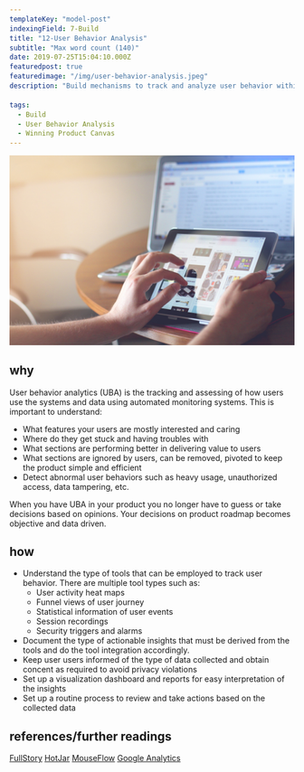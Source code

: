 ```yaml
---
templateKey: "model-post"
indexingField: 7-Build
title: "12-User Behavior Analysis"
subtitle: "Max word count (140)"
date: 2019-07-25T15:04:10.000Z
featuredpost: true
featuredimage: "/img/user-behavior-analysis.jpeg"
description: "Build mechanisms to track and analyze user behavior within the system with the aim of improving features and providing better UX."

tags:
  - Build
  - User Behavior Analysis
  - Winning Product Canvas
---
```


![User Behavior Analysis](/img/user-behavior-analysis.jpeg)

## why
User behavior analytics (UBA) is the tracking and assessing of how users use the systems and data using automated monitoring systems. This is important to understand:
  - What features your users are mostly interested and caring
  - Where do they get stuck and having troubles with
  - What sections are performing better in delivering value to users
  - What sections are ignored by users, can be removed, pivoted to keep the product simple and efficient
  - Detect abnormal user behaviors such as heavy usage, unauthorized access, data tampering, etc.

When you have UBA in your product you no longer have to guess or take decisions based on opinions. Your decisions on product roadmap becomes objective and data driven.

## how

- Understand the type of tools that can be employed to track user behavior. There are multiple tool types such as:
  - User activity heat maps
  - Funnel views of user journey
  - Statistical information of user events
  - Session recordings
  - Security triggers and alarms
- Document the type of actionable insights that must be derived from the tools and do the tool integration accordingly.
- Keep user users informed of the type of data collected and obtain concent as required to avoid privacy violations
- Set up a visualization dashboard and reports for easy interpretation of the insights
- Set up a routine process to review and take actions based on the collected data

## references/further readings

[FullStory](https://www.fullstory.com/)
[HotJar](https://www.hotjar.com/)
[MouseFlow](https://mouseflow.com/)
[Google Analytics](https://analytics.google.com/analytics/web/)


